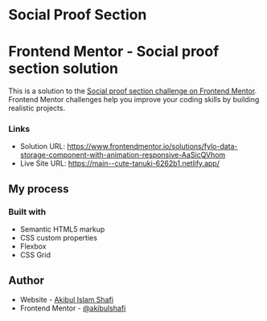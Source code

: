 # Social Proof Section

# Frontend Mentor - Social proof section solution

This is a solution to the [Social proof section challenge on Frontend Mentor](https://www.frontendmentor.io/challenges/social-proof-section-6e0qTv_bA). Frontend Mentor challenges help you improve your coding skills by building realistic projects. 

### Links

- Solution URL: https://www.frontendmentor.io/solutions/fylo-data-storage-component-with-animation-responsive-AaSicQVhom
- Live Site URL: https://main--cute-tanuki-6262b1.netlify.app/

## My process

### Built with

- Semantic HTML5 markup
- CSS custom properties
- Flexbox
- CSS Grid

## Author

- Website - [Akibul Islam Shafi]( https://github.com/akibulshafi?tab=repositories)
- Frontend Mentor - [@akibulshafi]( https://www.frontendmentor.io/profile/akibulshafi)
